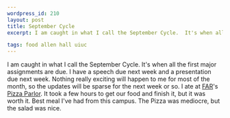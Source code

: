 ```yaml
--- 
wordpress_id: 210
layout: post
title: September Cycle
excerpt: I am caught in what I call the September Cycle.  It's when all the first major assignments are due.  I have a speech due next week and a presentation due next week.  Nothing really exciting will happen to me for most of the month, so the updates will be sparse for the next week or so.  I ate at <a href="http://www.uiuc.edu/navigation/buildings/far.top.html">FAR</a>'s <a href="http://www.urh.uiuc.edu/dining/srs/Pizza.html">Pizza Parlor</a>.  It took a few hours to get our food and finish it, but it was worth it.  Best meal I've had from this campus.  The Pizza was mediocre, but the salad was nice.

tags: food allen hall uiuc
---
```


I am caught in what I call the September Cycle.  It's when all the first major assignments are due.  I have a speech due next week and a presentation due next week.  Nothing really exciting will happen to me for most of the month, so the updates will be sparse for the next week or so.  I ate at <a href="http://www.uiuc.edu/navigation/buildings/far.top.html">FAR</a>'s <a href="http://www.urh.uiuc.edu/dining/srs/Pizza.html">Pizza Parlor</a>.  It took a few hours to get our food and finish it, but it was worth it.  Best meal I've had from this campus.  The Pizza was mediocre, but the salad was nice.
